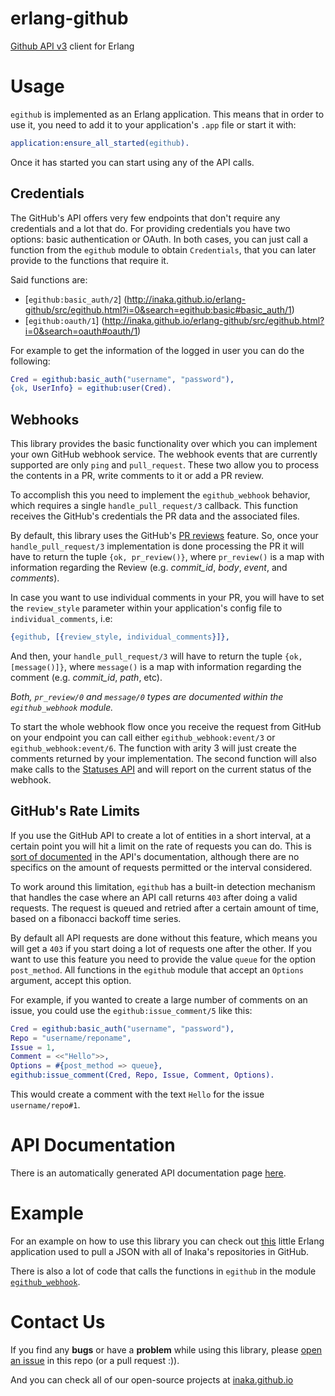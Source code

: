 erlang-github
=============

[Github API v3][1] client for Erlang

Usage
=====

`egithub` is implemented as an Erlang application. This means that in order to use it, you
need to add it to your application's `.app` file or start it with:

```erlang
application:ensure_all_started(egithub).
```

Once it has started you can start using any of the API calls.

## Credentials

The GitHub's API offers very few endpoints that don't require any credentials and a lot
that do. For providing credentials you have two options: basic authentication or OAuth.
In both cases, you can just call a function from the `egithub` module to obtain
`Credentials`, that you can later provide to the functions that require it.

Said functions are:

- [`egithub:basic_auth/2`]
  (http://inaka.github.io/erlang-github/src/egithub.html?i=0&search=egithub:basic#basic_auth/1)
- [`egithub:oauth/1`]
  (http://inaka.github.io/erlang-github/src/egithub.html?i=0&search=oauth#oauth/1)

For example to get the information of the logged in user you can do the following:

```erlang
Cred = egithub:basic_auth("username", "password"),
{ok, UserInfo} = egithub:user(Cred).
```

## Webhooks

This library provides the basic functionality over which you can implement your own GitHub
webhook service. The webhook events that are currently supported are only `ping` and
`pull_request`. These two allow you to process the contents in a PR, write comments to
it or add a PR review.

To accomplish this you need to implement the `egithub_webhook` behavior, which requires a
single `handle_pull_request/3` callback. This function receives the GitHub's credentials
the PR data and the associated files.

By default, this library uses the GitHub's [PR reviews][pr_review] feature. So, once your
`handle_pull_request/3` implementation is done processing the PR it will have to return the
tuple `{ok, pr_review()}`, where `pr_review()` is a map with information regarding the
Review (e.g. *commit_id*, *body*, *event*, and *comments*).

In case you want to use individual comments in your PR, you will have to set the `review_style`
parameter within your application's config file to `individual_comments`, i.e:
```erlang
{egithub, [{review_style, individual_comments}]},
```

And then, your `handle_pull_request/3` will have to return the tuple `{ok, [message()]}`,
where `message()` is a map with information regarding the comment (e.g. *commit_id*, *path*, etc).

*Both, `pr_review/0` and `message/0` types are documented within the `egithub_webhook` module.*

To start the whole webhook flow once you receive the request from GitHub on your endpoint
you can call either `egithub_webhook:event/3` or `egithub_webhook:event/6`. The function
with arity 3 will just create the comments returned by your implementation. The second
function will also make calls to the [Statuses
API](https://developer.github.com/v3/repos/statuses/) and will report on the current
status of the webhook.

## GitHub's Rate Limits

If you use the GitHub API to create a lot of entities in a short interval, at a certain
point you will hit a limit on the rate of requests you can do. This is [sort of
documented](https://developer.github.com/v3/#abuse-rate-limits) in the API's
documentation, although there are no specifics on the amount of requests permitted or the
interval considered.

To work around this limitation, `egithub` has a built-in detection mechanism that handles
the case where an API call returns `403` after doing a valid requests. The request is
queued and retried after a certain amount of time, based on a fibonacci backoff time
series.

By default all API requests are done without this feature, which means you will get a
`403` if you start doing a lot of requests one after the other. If you want to use this
feature you need to provide the value `queue` for the option `post_method`. All functions
in the `egithub` module that accept an `Options` argument, accept this option.

For example, if you wanted to create a large number of comments on an issue, you could use
the `egithub:issue_comment/5` like this:

```erlang
Cred = egithub:basic_auth("username", "password"),
Repo = "username/reponame",
Issue = 1,
Comment = <<"Hello">>,
Options = #{post_method => queue},
egithub:issue_comment(Cred, Repo, Issue, Comment, Options).
```

This would create a comment with the text `Hello` for the issue `username/repo#1`.

API Documentation
=====

There is an automatically generated API documentation page [here][api_doc].

Example
=====

For an example on how to use this library you can check out
[this](https://github.com/inaka/inaka.github.io/tree/dev/script) little Erlang application
used to pull a JSON with all of Inaka's repositories in GitHub.

There is also a lot of code that calls the functions in `egithub` in the module
[`egithub_webhook`](https://github.com/inaka/erlang-github/blob/master/src/egithub_webhook.erl).

Contact Us
==========
If you find any **bugs** or have a **problem** while using this library, please [open an
issue](https://github.com/inaka/erlang-github/issues/new) in this repo (or a pull request
:)).

And you can check all of our open-source projects at [inaka.github.io](http://inaka.github.io)

[1]: https://developer.github.com/v3/
[pr_review]: https://developer.github.com/v3/pulls/reviews/
[api_doc]: https://hexdocs.pm/egithub/
